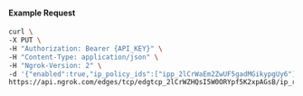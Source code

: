<!-- Code generated for API Clients. DO NOT EDIT. -->

#### Example Request

```bash
curl \
-X PUT \
-H "Authorization: Bearer {API_KEY}" \
-H "Content-Type: application/json" \
-H "Ngrok-Version: 2" \
-d '{"enabled":true,"ip_policy_ids":["ipp_2lCrWaEm2ZwUF5gadMGikypgUy6"]}' \
https://api.ngrok.com/edges/tcp/edgtcp_2lCrWZHQsI5W0ORYpf5K2xpAGsB/ip_restriction
```
